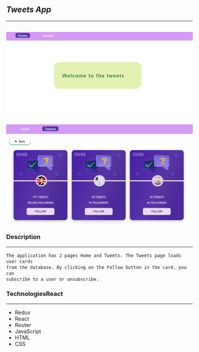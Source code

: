 ## **_Tweets App_**

---

##

![](./src/images/screen1.png) ![](./src/images/screen2.png)

### Description

---

```
The application has 2 pages Home and Tweets. The Tweets page loads user cards
from the database. By clicking on the Follow button in the card, you can
subscribe to a user or unsubscribe.
```

### TechnologiesReact

---

- Redux
- React
- Router
- JavaScript
- HTML
- CSS
